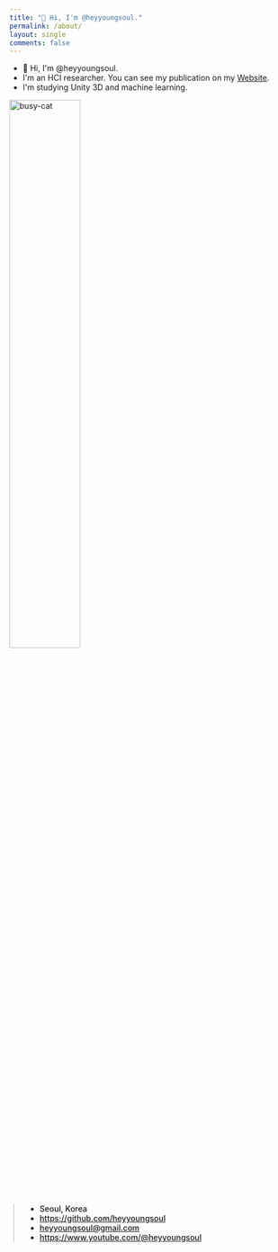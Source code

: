 ```yaml
---
title: "👋 Hi, I'm @heyyoungsoul."
permalink: /about/
layout: single
comments: false
---
```


- 👋 Hi, I'm @heyyoungsoul.
- I'm an HCI researcher. You can see my publication on my [Website](https://hyeyoungjo.com/).
- I'm studying Unity 3D and machine learning.

<div>
    <img src="https://media1.tenor.com/m/S_Hyrbck55gAAAAC/computer-busy.gif" alt="busy-cat" width="50%" min-width="300px" itemprop="image">
</div>

<div style="border-left: 2px solid rgba(199, 198, 198, 0.7); margin: 0.5em 0 0 0.5em; padding-left: 1.5em; font-weight: 500;">
    <ul class="author__urls social-icons">
        <li itemprop="homeLocation" itemscope itemtype="https://schema.org/Place">
          <i class="fas fa-fw fa-map-marker-alt" aria-hidden="true"></i> <span itemprop="name">  Seoul, Korea</span>
        </li>
        <li>
          <a href="https://github.com/choiiis" itemprop="sameAs" rel="nofollow noopener noreferrer">
            <i class="fab fa-fw fa-github" aria-hidden="true"></i><span class="label">  https://github.com/heyyoungsoul</span>
          </a>
        </li>
        <li>
          <a href="mailto:heyyoungsoul@gmail.com">
            <meta itemprop="email" content="heyyoungsoul@gmail.com" />
            <i class="fas fa-fw fa-envelope-square" aria-hidden="true"></i><span class="label">  heyyoungsoul@gmail.com</span>
          </a>
        </li>
        <!-- <li>
          <a href="https://www.instagram.com/heyyoungsoul/" itemprop="sameAs" rel="nofollow noopener noreferrer">
            <i class="fab fa-fw fa-instagram" aria-hidden="true"></i><span class="label">  https://www.instagram.com/heyyoungsoul/</span>
          </a>
        </li> -->
        <li>
          <a href="https://www.youtube.com/@heyyoungsoul" itemprop="sameAs" rel="nofollow noopener noreferrer">
            <i class="fab fa-fw fa-youtube" aria-hidden="true"></i><span class="label">  https://www.youtube.com/@heyyoungsoul</span>
          </a>
        </li>
    </ul>
  </div>
